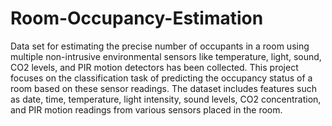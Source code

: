 # Room-Occupancy-Estimation

Data set for estimating the precise number of occupants in a room using multiple non-intrusive environmental sensors like temperature, light, sound, CO2 levels, and PIR motion detectors has been collected. This project focuses on the classification task of predicting the occupancy status of a room based on these sensor readings. The dataset includes features such as date, time, temperature, light intensity, sound levels, CO2 concentration, and PIR motion readings from various sensors placed in the room.

